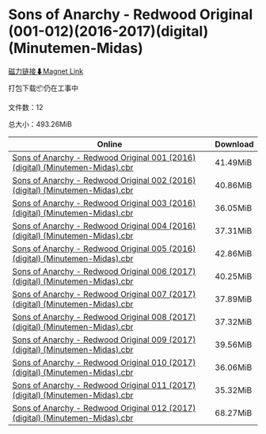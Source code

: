 # Sons of Anarchy - Redwood Original (001-012)(2016-2017)(digital)(Minutemen-Midas)

[磁力链接⬇Magnet Link](magnet:?xt=urn:btih:1873f9c7c740e047b2f7893ab1648341d89d704e&dn=Sons%20of%20Anarchy%20-%20Redwood%20Original%20%28001-012%29%282016-2017%29%28digital%29%28Minutemen-Midas%29)

打包下载📦仍在工事中

文件数：12

总大小：493.26MiB

Online | Download
--- | ---
[Sons of Anarchy - Redwood Original 001 (2016) (digital) (Minutemen-Midas).cbr](https://github.com/alicewish/markdown/blob/master/comic/Sons-of-Anarchy-Redwood-Original-001-2016-digital-Minutemen-Midas-cbr.md) | 41.49MiB
[Sons of Anarchy - Redwood Original 002 (2016) (digital) (Minutemen-Midas).cbr](https://github.com/alicewish/markdown/blob/master/comic/Sons-of-Anarchy-Redwood-Original-002-2016-digital-Minutemen-Midas-cbr.md) | 40.86MiB
[Sons of Anarchy - Redwood Original 003 (2016) (digital) (Minutemen-Midas).cbr](https://github.com/alicewish/markdown/blob/master/comic/Sons-of-Anarchy-Redwood-Original-003-2016-digital-Minutemen-Midas-cbr.md) | 36.05MiB
[Sons of Anarchy - Redwood Original 004 (2016) (digital) (Minutemen-Midas).cbr](https://github.com/alicewish/markdown/blob/master/comic/Sons-of-Anarchy-Redwood-Original-004-2016-digital-Minutemen-Midas-cbr.md) | 37.31MiB
[Sons of Anarchy - Redwood Original 005 (2016) (digital) (Minutemen-Midas).cbr](https://github.com/alicewish/markdown/blob/master/comic/Sons-of-Anarchy-Redwood-Original-005-2016-digital-Minutemen-Midas-cbr.md) | 42.86MiB
[Sons of Anarchy - Redwood Original 006 (2017) (digital) (Minutemen-Midas).cbr](https://github.com/alicewish/markdown/blob/master/comic/Sons-of-Anarchy-Redwood-Original-006-2017-digital-Minutemen-Midas-cbr.md) | 40.25MiB
[Sons of Anarchy - Redwood Original 007 (2017) (digital) (Minutemen-Midas).cbr](https://github.com/alicewish/markdown/blob/master/comic/Sons-of-Anarchy-Redwood-Original-007-2017-digital-Minutemen-Midas-cbr.md) | 37.89MiB
[Sons of Anarchy - Redwood Original 008 (2017) (digital) (Minutemen-Midas).cbr](https://github.com/alicewish/markdown/blob/master/comic/Sons-of-Anarchy-Redwood-Original-008-2017-digital-Minutemen-Midas-cbr.md) | 37.32MiB
[Sons of Anarchy - Redwood Original 009 (2017) (digital) (Minutemen-Midas).cbr](https://github.com/alicewish/markdown/blob/master/comic/Sons-of-Anarchy-Redwood-Original-009-2017-digital-Minutemen-Midas-cbr.md) | 39.56MiB
[Sons of Anarchy - Redwood Original 010 (2017) (digital) (Minutemen-Midas).cbr](https://github.com/alicewish/markdown/blob/master/comic/Sons-of-Anarchy-Redwood-Original-010-2017-digital-Minutemen-Midas-cbr.md) | 36.06MiB
[Sons of Anarchy - Redwood Original 011 (2017) (digital) (Minutemen-Midas).cbr](https://github.com/alicewish/markdown/blob/master/comic/Sons-of-Anarchy-Redwood-Original-011-2017-digital-Minutemen-Midas-cbr.md) | 35.32MiB
[Sons of Anarchy - Redwood Original 012 (2017) (digital) (Minutemen-Midas).cbr](https://github.com/alicewish/markdown/blob/master/comic/Sons-of-Anarchy-Redwood-Original-012-2017-digital-Minutemen-Midas-cbr.md) | 68.27MiB